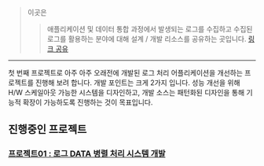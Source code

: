 > 이곳은 
>> 애플리케이션 및 데이터 통합 과정에서 발생되는 로그를 수집하고 
>> 수집된 로그를 활용하는 분야에 대해 설계 / 개발 리소스를 공유하는 곳입니다.
>> [ 링크 공유 ](https://github.com/mocomsysdev/how-to-handle-tracking)
---

첫 번째 프로젝트로 아주 아주 오래전에 개발된 로그 처리 어플리케이션을 개선하는 프로젝트를 진행해 보려 합니다.
개발 포인트는 크게 2가지 입니다. 성능 개선을 위해 H/W 스케일아웃 가능한 시스템을 디자인하고, 
개발 소스는 패턴화된 디자인을 통해 기능적 확장이 가능하도록 진행하는 것이 목표입니다.

## 진행중인 프로젝트
### [ 프로젝트01 : 로그 DATA 병렬 처리 시스템 개발](./project01/프로젝트.md) 